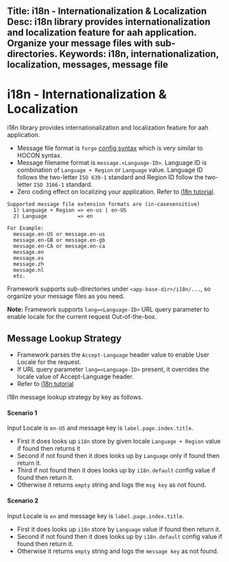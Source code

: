 Title: i18n - Internationalization & Localization
Desc: i18n library provides internationalization and localization feature for aah application. Organize your message files with sub-directories.
Keywords: i18n, internationalization, localization, messages, message file
---
# i18n - Internationalization & Localization

i18n library provides internationalization and localization feature for aah application.

  * Message file format is `forge` [config syntax](configuration.html) which is very similar to HOCON syntax.
  * Message filename format is `message.<Language-ID>`. Language ID is combination of `Language + Region` or `Language` value. Language ID follows the two-letter `ISO 639-1` standard and Region ID follow the two-letter `ISO 3166-1` standard.
  * Zero coding effect on localizing your application. Refer to [i18n tutorial](#).

```
Supported message file extension formats are (in-casesensitive)
  1) Language + Region => en-us | en-US
  2) Language          => en

For Example:
  message.en-US or message.en-us
  message.en-GB or message.en-gb
  message.en-CA or message.en-ca
  message.en
  message.es
  message.zh
  message.nl
  etc.
```

Framework supports sub-directories under `<app-base-dir>/i18n/...`, so organize your message files as you need.

**Note:** Framework supports `lang=<Language-ID>` URL query parameter to enable locale for the current request Out-of-the-box.

## Message Lookup Strategy

* Framework parses the `Accept-Language` header value to enable User Locale for the request.
* If URL query parameter `lang=<Language-ID>` present, it overrides the locale value of Accept-Language header.
* Refer to [i18n tutorial](/tutorial/i18n.html)

i18n message lookup strategy by key as follows.

#### Scenario 1

Input Locale is `en-US` and message key is `label.page.index.title`.

  * First it does looks up `i18n` store by given locale `Language + Region` value if found then returns it
  * Second if not found then it does looks up by `Language` only if found then return it.
  * Third if not found then it does looks up by `i18n.default` config value if found then return it.
  * Otherwise it returns `empty` string and logs the `msg key` as not found.

#### Scenario 2

Input Locale is `en` and message key is `label.page.index.title`.

  * First it does looks up `i18n` store by `Language` value if found then return it.
  * Second if not found then it does looks up by `i18n.default` config value if found then return it.
  * Otherwise it returns `empty` string and logs the `message key` as not found.
